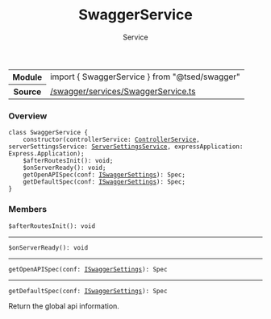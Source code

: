 
<header class="symbol-info-header"><h1 id="swaggerservice">SwaggerService</h1><label class="symbol-info-type-label service">Service</label></header>
<!-- summary -->
<section class="symbol-info"><table class="is-full-width"><tbody><tr><th>Module</th><td><div class="lang-typescript"><span class="token keyword">import</span> { SwaggerService }&nbsp;<span class="token keyword">from</span>&nbsp;<span class="token string">"@tsed/swagger"</span></div></td></tr><tr><th>Source</th><td><a href="https://github.com/Romakita/ts-express-decorators/blob/v4.29.1/src//swagger/services/SwaggerService.ts#L0-L0">/swagger/services/SwaggerService.ts</a></td></tr></tbody></table></section>
<!-- overview -->


### Overview


<pre><code class="typescript-lang "><span class="token keyword">class</span> SwaggerService <span class="token punctuation">{</span>
    <span class="token keyword">constructor</span><span class="token punctuation">(</span>controllerService<span class="token punctuation">:</span> <a href="#api/common/mvc/controllerservice"><span class="token">ControllerService</span></a><span class="token punctuation">,</span> serverSettingsService<span class="token punctuation">:</span> <a href="#api/common/config/serversettingsservice"><span class="token">ServerSettingsService</span></a><span class="token punctuation">,</span> expressApplication<span class="token punctuation">:</span> Express.Application<span class="token punctuation">)</span><span class="token punctuation">;</span>
    $<span class="token function">afterRoutesInit</span><span class="token punctuation">(</span><span class="token punctuation">)</span><span class="token punctuation">:</span> <span class="token keyword">void</span><span class="token punctuation">;</span>
    $<span class="token function">onServerReady</span><span class="token punctuation">(</span><span class="token punctuation">)</span><span class="token punctuation">:</span> <span class="token keyword">void</span><span class="token punctuation">;</span>
    <span class="token function">getOpenAPISpec</span><span class="token punctuation">(</span>conf<span class="token punctuation">:</span> <a href="#api/swagger/iswaggersettings"><span class="token">ISwaggerSettings</span></a><span class="token punctuation">)</span><span class="token punctuation">:</span> Spec<span class="token punctuation">;</span>
    <span class="token function">getDefaultSpec</span><span class="token punctuation">(</span>conf<span class="token punctuation">:</span> <a href="#api/swagger/iswaggersettings"><span class="token">ISwaggerSettings</span></a><span class="token punctuation">)</span><span class="token punctuation">:</span> Spec<span class="token punctuation">;</span>
<span class="token punctuation">}</span></code></pre>


<!-- Parameters -->

<!-- Description -->

<!-- Members -->







### Members



<div class="method-overview">
<pre><code class="typescript-lang ">$<span class="token function">afterRoutesInit</span><span class="token punctuation">(</span><span class="token punctuation">)</span><span class="token punctuation">:</span> <span class="token keyword">void</span></code></pre>
</div>




<hr/>



<div class="method-overview">
<pre><code class="typescript-lang ">$<span class="token function">onServerReady</span><span class="token punctuation">(</span><span class="token punctuation">)</span><span class="token punctuation">:</span> <span class="token keyword">void</span></code></pre>
</div>




<hr/>



<div class="method-overview">
<pre><code class="typescript-lang "><span class="token function">getOpenAPISpec</span><span class="token punctuation">(</span>conf<span class="token punctuation">:</span> <a href="#api/swagger/iswaggersettings"><span class="token">ISwaggerSettings</span></a><span class="token punctuation">)</span><span class="token punctuation">:</span> Spec</code></pre>
</div>




<hr/>



<div class="method-overview">
<pre><code class="typescript-lang "><span class="token function">getDefaultSpec</span><span class="token punctuation">(</span>conf<span class="token punctuation">:</span> <a href="#api/swagger/iswaggersettings"><span class="token">ISwaggerSettings</span></a><span class="token punctuation">)</span><span class="token punctuation">:</span> Spec</code></pre>
</div>


Return the global api information.







